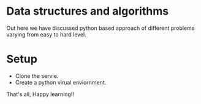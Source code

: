 # Data structures and algorithms
Out here we have discussed python based approach of different problems varying from easy to hard level.

# Setup
- Clone the servie.
- Create a python virual enviornment.

That's all, Happy learning!!

